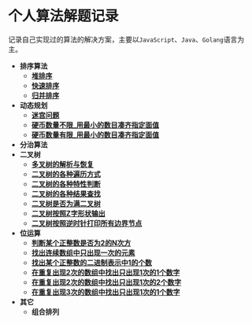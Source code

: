 # 个人算法解题记录

记录自己实现过的算法的解决方案，主要以`JavaScript`、`Java`、`Golang`语言为主。

* **排序算法**
  * **[堆排序](排序/堆排序.md)**
  * **[快速排序](排序/快速排序.md)**
  * **[归并排序](排序/归并排序.md)**
* **动态规划**
  * **[迷宫问题](动态规划/迷宫问题.md)**
  * **[硬币数量不限_用最小的数目凑齐指定面值](动态规划/硬币数量不限_用最小的数目凑齐指定面值.md)**
  * **[硬币数量有限_用最小的数目凑齐指定面值](动态规划/硬币数量有限_用最小的数目凑齐指定面值.md)**
* **分治算法**
* **二叉树**
    * **[多叉树的解析与恢复](二叉树/多叉树的解析与恢复.md)**
    * **[二叉树的各种遍历方式](二叉树/二叉树的各种遍历方式.md)**
    * **[二叉树的各种特性判断](二叉树/二叉树的各种特性判断.md)**
    * **[二叉树的各种结果查找](二叉树/二叉树的各种结果查找.md)**
    * **[二叉树是否为满二叉树](二叉树/二叉树是否为满二叉树.md)**
    * **[二叉树按照Z字形状输出](二叉树/二叉树按照Z字形状输出.md)**
    * **[二叉树按照逆时针打印所有边界节点](二叉树/二叉树按照逆时针打印所有边界节点.md)**
* **位运算**
  * **[判断某个正整数是否为2的N次方](位运算/判断某个正整数是否为2的N次方.md)**
  * **[找出连续数组中只出现一次的元素](位运算/找出连续数组中只出现一次的元素.md)**
  * **[找出某个正整数的二进制表示中1的个数](位运算/找出某个正整数的二进制表示中1的个数.md)**
  * **[在重复出现2次的数组中找出只出现1次的1个数字](位运算/在重复出现2次的数组中找出只出现1次的1个数字.md)**
  * **[在重复出现2次的数组中找出只出现1次的2个数字](位运算/在重复出现2次的数组中找出只出现1次的2个数字.md)**
  * **[在重复出现3次的数组中找出只出现1次的1个数字](位运算/在重复出现3次的数组中找出只出现1次的1个数字.md)**
* **其它**
  * **组合排列**